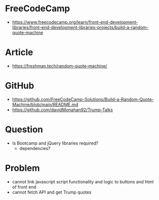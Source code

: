 # FreeCodeCamp
- https://www.freecodecamp.org/learn/front-end-development-libraries/front-end-development-libraries-projects/build-a-random-quote-machine

# Article
- https://freshman.tech/random-quote-machine/

# GitHub
- https://github.com/FreeCodeCamp-Solutions/Build-a-Random-Quote-Machine/blob/main/README.md
- https://github.com/davidMonahan92/Trump-Talks


# Question
- Is Bootcamp and jQuery libraries required? 
    - dependencies?

# Problem
- cannot link javascript script functionality and logic to buttons and html of front end
- cannot fetch API and get Trump quotes
